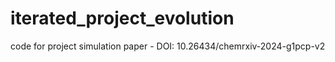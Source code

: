 # iterated_project_evolution
code for project simulation paper - DOI: 10.26434/chemrxiv-2024-g1pcp-v2
